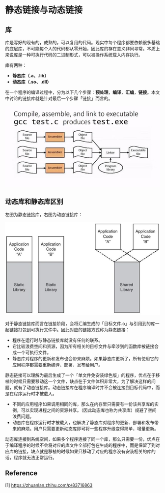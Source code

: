 # 静态链接与动态链接

## 库

库是写好的现有的，成熟的，可以复用的代码。现实中每个程序都要依赖很多基础的底层库，不可能每个人的代码都从零开始，因此库的存在意义非同寻常。本质上来说库是一种可执行代码的二进制形式，可以被操作系统载入内存执行。

库有两种：

- **静态库（.a、.lib）**
- **动态库（.so、.dll）**

在一个程序的编译过程中，分为以下几个步骤：**预处理**，**编译**，**汇编**，**链接**。本文中讨论的链接库就是针对最后一个步骤「链接」而言的。

![img](image/v2-06de891debf93d3d9f4305d3fb520027_b.jpg)

## 动态库和静态库区别

左图为静态链接库，右图为动态链接库：

![img](image/v2-045b4704776b40a719a917102eb7bd98_1440w.jpg)

对于静态链接库而言在链接阶段，会将汇编生成的「目标文件.o」与引用到的库一起链接打包到可执行文件中。因此对应的链接方式称为静态链接：

- 程序在运行时与静态链接库就没有任何的联系。
- 它比较浪费空间和资源，因为所有相关的目标文件与牵涉到的函数库被链接合成一个可执行文件。
- 静态库对程序的更新和发布也会带来麻烦。如果静态库更新了，所有使用它的应用程序都需要重新编译、部署、发布给用户。

静态链接可以理解为最后生成了一个「单文件免安装绿色版」的程序，优点在于移植的时候只需要移动这一个文件，缺点在于文件体积非常大，为了解决这样的问题，就有了动态链接库。动态链接库在程序编译时并不会被连接到目标代码中，而是在程序运行时才被载入。

- 不同的应用程序如果调用相同的库，那么在内存里只需要有一份该共享库的实例，可以实现进程之间的资源共享。（因此动态库也称为共享库）规避了空间浪费问题。
- 动态库在程序运行时才被载入，也解决了静态库对程序的更新、部署和发布带来的麻烦。用户只需要更新动态库即可将一些程序升级变得简单，增量更新。

动态库连接到系统空间，如果多个程序连接了同一个库，那么只需要一份，优点在于编译程序的时候不会将对应的库文件全部打包在生成的程序中，而是保留了到对应库的链接，缺点就是移植的时候如果只移动了对应的程序没有安装相关的库的话，程序就无法正常运行。

## Reference

[1] <https://zhuanlan.zhihu.com/p/83716863>
